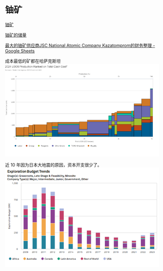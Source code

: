 # 铀矿
[铀矿](https://zh.wikipedia.org/zh-cn/%E9%88%BE)

[铀矿的储量](https://zh.wikipedia.org/wiki/%E5%90%84%E5%9B%BD%E9%93%80%E5%82%A8%E5%A4%87%E9%87%8F%E5%88%97%E8%A1%A8)

[最大的铀矿供应商JSC National Atomic Company Kazatomprom的财务整理 -Google Sheets](https://docs.google.com/spreadsheets/d/1QZiK500M5earggfEJD5rqAxNBIBfMQ00RZt0DwpX97U/edit?usp=sharing)

成本最低的矿都在哈萨克斯坦![U308现金成本](U308cashcost.png)

近 10 年因为日本大地震的原因，资本开支很少了。![ExplorationBudger](ExplorationBudget.png)

